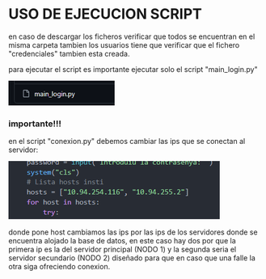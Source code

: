 # USO DE EJECUCION SCRIPT

en caso de descargar los ficheros verificar que todos se encuentran en el misma carpeta tambien los usuarios tiene que verificar que el fichero "credenciales" tambien esta creada.

para ejecutar el script es importante ejecutar solo el script "main_login.py"

![1716236752793](image/Readme/1716236752793.png)

### importante!!!

en el script "conexion.py" debemos cambiar las ips que se conectan al servidor:

![1716237250483](image/Readme/1716237250483.png)

donde pone host cambiamos las ips por las ips de los servidores donde se encuentra alojado la base de datos, en este caso hay dos por que la primera ip es la del servidor principal (NODO 1) y la segunda seria el servidor secundario (NODO 2) diseñado para que en caso que una falle la otra siga ofreciendo conexion.
